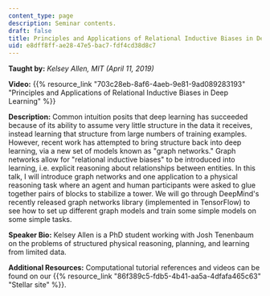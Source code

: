 ```yaml
---
content_type: page
description: Seminar contents.
draft: false
title: Principles and Applications of Relational Inductive Biases in Deep Learning
uid: e8dff8ff-ae28-47e5-bac7-fdf4cd38d8c7
---
```

**Taught by:** *Kelsey Allen, MIT (April 11, 2019)*

**Video:** {{% resource_link "703c28eb-8af6-4aeb-9e81-9ad089283193" "Principles and Applications of Relational Inductive Biases in Deep Learning" %}}

**Description:** Common intuition posits that deep learning has succeeded because of its ability to assume very little structure in the data it receives, instead learning that structure from large numbers of training examples. However, recent work has attempted to bring structure back into deep learning, via a new set of models known as "graph networks." Graph networks allow for "relational inductive biases" to be introduced into learning, i.e. explicit reasoning about relationships between entities. In this talk, I will introduce graph networks and one application to a physical reasoning task where an agent and human participants were asked to glue together pairs of blocks to stabilize a tower. We will go through DeepMind's recently released graph networks library (implemented in TensorFlow) to see how to set up different graph models and train some simple models on some simple tasks.

**Speaker Bio:** Kelsey Allen is a PhD student working with Josh Tenenbaum on the problems of structured physical reasoning, planning, and learning from limited data.

**Additional Resources:** Computational tutorial references and videos can be found on our {{% resource_link "86f389c5-fdb5-4b41-aa5a-4dfafa465c63" "Stellar site" %}}.